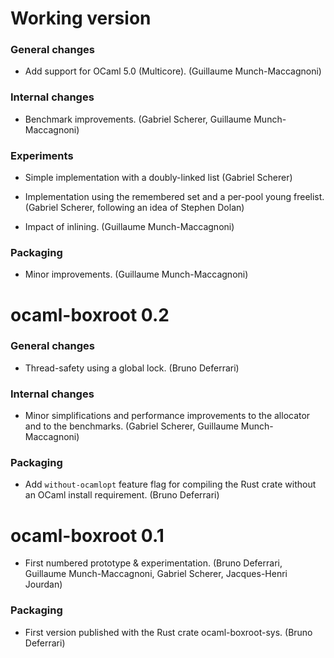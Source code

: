 Working version
===============

### General changes

- Add support for OCaml 5.0 (Multicore).
  (Guillaume Munch-Maccagnoni)

### Internal changes

- Benchmark improvements.
  (Gabriel Scherer, Guillaume Munch-Maccagnoni)

### Experiments

- Simple implementation with a doubly-linked list
  (Gabriel Scherer)

- Implementation using the remembered set and a per-pool young
  freelist.
  (Gabriel Scherer, following an idea of Stephen Dolan)

- Impact of inlining.
  (Guillaume Munch-Maccagnoni)

### Packaging

- Minor improvements.
  (Guillaume Munch-Maccagnoni)


ocaml-boxroot 0.2
=================

### General changes

- Thread-safety using a global lock.
  (Bruno Deferrari)

### Internal changes

- Minor simplifications and performance improvements to the allocator
  and to the benchmarks.
  (Gabriel Scherer, Guillaume Munch-Maccagnoni)

### Packaging

- Add `without-ocamlopt` feature flag for compiling the Rust crate
  without an OCaml install requirement.
  (Bruno Deferrari)


ocaml-boxroot 0.1
=================

- First numbered prototype & experimentation.
  (Bruno Deferrari, Guillaume Munch-Maccagnoni, Gabriel Scherer,
  Jacques-Henri Jourdan)

### Packaging

- First version published with the Rust crate ocaml-boxroot-sys.
  (Bruno Deferrari)
